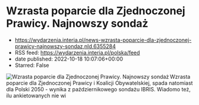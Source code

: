 # Wzrasta poparcie dla Zjednoczonej Prawicy. Najnowszy sondaż
 - https://wydarzenia.interia.pl/news-wzrasta-poparcie-dla-zjednoczonej-prawicy-najnowszy-sondaz,nId,6355284
 - RSS feed: https://wydarzenia.interia.pl/polska/feed
 - date published: 2022-10-18 10:07:06+00:00
 - Starred: False

<p><a href="https://wydarzenia.interia.pl/news-wzrasta-poparcie-dla-zjednoczonej-prawicy-najnowszy-sondaz,nId,6355284"><img align="left" alt="Wzrasta poparcie dla Zjednoczonej Prawicy. Najnowszy sondaż" src="https://i.iplsc.com/wzrasta-poparcie-dla-zjednoczonej-prawicy-najnowszy-sondaz/000EKS7958TFMXS8-C321.jpg" /></a>Wzrasta poparcie dla Zjednoczonej Prawicy i Koalicji Obywatelskiej, spada natomiast dla Polski 2050 - wynika z październikowego sondażu IBRIS. Wiadomo też, ilu ankietowanych nie wi
